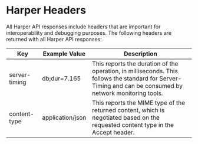 # Harper Headers

All Harper API responses include headers that are important for interoperability and debugging purposes. The following headers are returned with all Harper API responses:

| Key	              | Example Value	   | Description                                                                                                                                                |
|-------------------|------------------|------------------------------------------------------------------------------------------------------------------------------------------------------------|
| server-timing	    | db;dur=7.165    | 	This reports the duration of the operation, in milliseconds. This follows the standard for Server-Timing and can be consumed by network monitoring tools. |
| content-type	     | application/json | 	This reports the MIME type of the returned content, which is negotiated based on the requested content type in the Accept header.                         |
